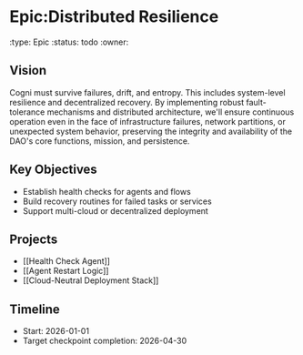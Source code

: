 # Epic:Distributed Resilience
:type: Epic
:status: todo
:owner: 

## Vision
Cogni must survive failures, drift, and entropy. This includes system-level resilience and decentralized recovery. By implementing robust fault-tolerance mechanisms and distributed architecture, we'll ensure continuous operation even in the face of infrastructure failures, network partitions, or unexpected system behavior, preserving the integrity and availability of the DAO's core functions, mission, and persistence.

## Key Objectives
- Establish health checks for agents and flows
- Build recovery routines for failed tasks or services
- Support multi-cloud or decentralized deployment

## Projects
- [[Health Check Agent]]
- [[Agent Restart Logic]]
- [[Cloud-Neutral Deployment Stack]]

## Timeline
- Start: 2026-01-01
- Target checkpoint completion: 2026-04-30
